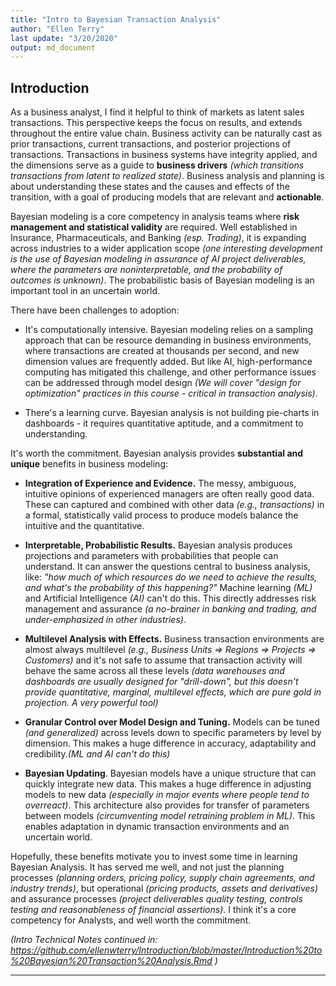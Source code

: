 ```yaml
---
title: "Intro to Bayesian Transaction Analysis"
author: "Ellen Terry"
last update: "3/20/2020"
output: md_document
---
```


## Introduction
As a business analyst, I find it helpful to think of markets as latent sales transactions. This perspective keeps the focus on results, and extends throughout the entire value chain. Business activity can be naturally cast as prior transactions, current transactions, and posterior projections of transactions. Transactions in business systems have integrity applied, and the dimensions serve as a guide to **business drivers** *(which transitions transactions from latent to realized state)*. Business analysis and planning is about understanding these states and the causes and effects of the transition, with a goal of producing models that are relevant and **actionable**. 

Bayesian modeling is a core competency in analysis teams where **risk management and statistical validity** are required. Well established in Insurance, Pharmaceuticals, and Banking *(esp. Trading)*, it is expanding across industries to a wider application scope *(one interesting development is the use of Bayesian modeling in assurance of AI project deliverables, where the parameters are noninterpretable, and the probability of outcomes is unknown)*. The probabilistic basis of Bayesian modeling is an important tool in an uncertain world. 

There have been challenges to adoption:  

* It's computationally intensive. Bayesian modeling relies on a sampling approach that can be resource demanding in business environments, where transactions are created at thousands per second, and new dimension values are frequently added. But like AI, high-performance computing has mitigated this challenge, and other performance issues can be addressed through model design *(We will cover "design for optimization" practices in this course - critical in transaction analysis)*.  

* There's a learning curve. Bayesian analysis is not building pie-charts in dashboards - it requires quantitative aptitude, and a commitment to understanding.   

It's worth the commitment. Bayesian analysis provides **substantial and unique** benefits in business modeling:  

* **Integration of Experience and Evidence.** The messy, ambiguous, intuitive opinions of experienced managers are often really good data. These can captured and combined with other data *(e.g., transactions)* in a formal, statistically valid process to produce models balance the intuitive and the quantitative.  

* **Interpretable, Probabilistic Results.** Bayesian analysis produces projections and parameters with probabilities that people can understand. It can answer the questions central to business analysis, like: *"how much of which resources do we need to achieve the results, and what's the probability of this happening?"* Machine learning *(ML)* and Artificial Intelligence *(AI)* can't do this. This directly addresses risk management and assurance *(a no-brainer in banking and trading, and under-emphasized in other industries)*.   

* **Multilevel Analysis with Effects.** Business transaction environments are almost always multilevel *(e.g., Business Units => Regions => Projects => Customers)* and  it's not safe to assume that transaction activity will behave the same across all these levels *(data warehouses and dashboards are usually designed for "drill-down", but this doesn't provide quantitative, marginal, multilevel effects, which are pure gold in projection. A very powerful tool)*  

* **Granular Control over Model Design and Tuning.** Models can be tuned *(and generalized)* across levels down to specific parameters by level by dimension. This makes a huge difference in accuracy, adaptability and credibility.*(ML and AI can't do this)*  

* **Bayesian Updating**. Bayesian models have a unique structure that can quickly integrate new data. This makes a huge difference in adjusting models to new data *(especially in major events where people tend to overreact)*. This architecture also provides for transfer of parameters between models *(circumventing model retraining problem in ML)*. This enables adaptation in dynamic transaction environments and an uncertain world. 

Hopefully, these benefits motivate you to invest some time in learning Bayesian Analysis. It has served me well, and not just the planning processes *(planning orders, pricing policy, supply chain agreements, and industry trends)*, but operational *(pricing products, assets and derivatives)* and assurance processes *(project deliverables quality testing, controls testing and reasonableness of financial assertions)*. I think it's a core competency for Analysts, and well worth the commitment. 

*(Intro Technical Notes continued in: https://github.com/ellenwterry/Introduction/blob/master/Introduction%20to%20Bayesian%20Transaction%20Analysis.Rmd )*

------
